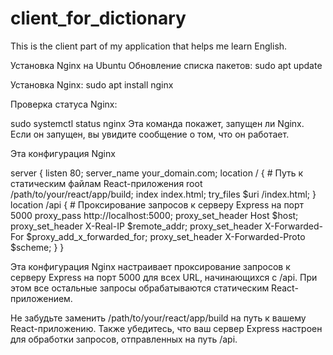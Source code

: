 # client_for_dictionary
This is the client part of my application that helps me learn English.

Установка Nginx на Ubuntu 
Обновление списка пакетов:
sudo apt update

Установка Nginx:
sudo apt install nginx

Проверка статуса Nginx:

sudo systemctl status nginx
Эта команда покажет, запущен ли Nginx. Если он запущен, вы увидите сообщение о том, что он работает.

Эта конфигурация Nginx

server {
    listen 80;
    server_name your_domain.com;
    location / {
        # Путь к статическим файлам React-приложения
        root /path/to/your/react/app/build;
        index index.html;
        try_files $uri /index.html;
    }
    location /api {
        # Проксирование запросов к серверу Express на порт 5000
        proxy_pass http://localhost:5000;
        proxy_set_header Host $host;
        proxy_set_header X-Real-IP $remote_addr;
        proxy_set_header X-Forwarded-For $proxy_add_x_forwarded_for;
        proxy_set_header X-Forwarded-Proto $scheme;
    }
}

Эта конфигурация Nginx настраивает проксирование запросов к серверу Express на порт 5000 для всех URL, начинающихся с /api. При этом все остальные запросы обрабатываются статическим React-приложением.

Не забудьте заменить /path/to/your/react/app/build на путь к вашему React-приложению. Также убедитесь, что ваш сервер Express настроен для обработки запросов, отправленных на путь /api.